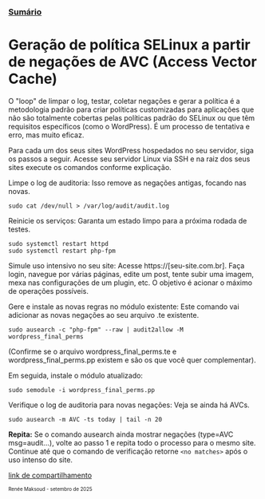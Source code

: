 ### [Sumário](<https://maksoud.github.io/Sumário>)

# Geração de política SELinux a partir de negações de AVC (Access Vector Cache)

O "loop" de limpar o log, testar, coletar negações e gerar a política é a metodologia padrão para criar políticas customizadas para aplicações que não são totalmente cobertas pelas políticas padrão do SELinux ou que têm requisitos específicos (como o WordPress). É um processo de tentativa e erro, mas muito eficaz.

Para cada um dos seus sites WordPress hospedados no seu servidor, siga os passos a seguir. Acesse seu servidor Linux via SSH e na raiz dos seus sites execute os comandos conforme explicação.

Limpe o log de auditoria: Isso remove as negações antigas, focando nas novas. 

```
sudo cat /dev/null > /var/log/audit/audit.log
```

Reinicie os serviços: Garanta um estado limpo para a próxima rodada de testes. 

```
sudo systemctl restart httpd 
sudo systemctl restart php-fpm
```

Simule uso intensivo no seu site: Acesse https://[seu-site.com.br]. Faça login, navegue por várias páginas, edite um post, tente subir uma imagem, mexa nas configurações de um plugin, etc. O objetivo é acionar o máximo de operações possíveis.

Gere e instale as novas regras no módulo existente: Este comando vai adicionar as novas negações ao seu arquivo .te existente. 

```
sudo ausearch -c "php-fpm" --raw | audit2allow -M wordpress_final_perms 
```

(Confirme se o arquivo wordpress_final_perms.te e wordpress_final_perms.pp existem e são os que você quer complementar).

Em seguida, instale o módulo atualizado: 

```
sudo semodule -i wordpress_final_perms.pp
```

Verifique o log de auditoria para novas negações: Veja se ainda há AVCs. 

```
sudo ausearch -m AVC -ts today | tail -n 20
```

**Repita:** Se o comando ausearch ainda mostrar negações (type=AVC msg=audit...), volte ao passo 1 e repita todo o processo para o mesmo site. Continue até que o comando de verificação retorne `<no matches>` após o uso intenso do site.


[link de compartilhamento](<https://maksoud.github.io/Desenvolvimento%20Web/Wordpress%20-%20Gera%C3%A7%C3%A3o%20de%20pol%C3%ADtica%20SELinux>)

<sup><sub>
Renée Maksoud - setembro de 2025
</sub></sup>